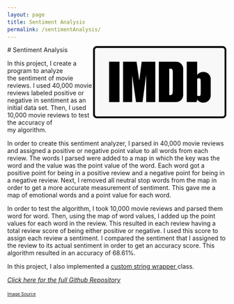 ```yaml
---
layout: page
title: Sentiment Analysis
permalink: /sentimentAnalysis/
---
```

<img align="right" src="/assets/IMDB.jpeg">
# Sentiment Analysis 

In this project, I create a program to analyze <br> the sentiment of movie reviews. I used 40,000 movie reviews labeled positive or negative in sentiment as an initial data set. Then, I used 10,000 movie reviews to test the accuracy of <br>my algorithm.

In order to create this sentiment analyzer, I parsed in 40,000 movie reviews and assigned a positive or negative point value to all words from each review. The words I parsed were added to a map in which the key was the word and the value was the point value of the word. Each word got a positive point for being in a positive review and a negative point for being in a negative  review. Next, I removed all neutral stop words from the map in order to get a more accurate measurement of sentiment. This gave me a map of emotional words and a point value for each word.

In order to test the algorithm, I took 10,000 movie reviews and parsed them word for word. Then, using the map of word values, I added up the point values for each word in the review. This resulted in each review having a total review score of being either positive or negative. I used this score to assign each review a sentiment. I compared the sentiment that I assigned to the review to its actual sentiment in order to get an accuracy score. This algorithm resulted in an accuracy of 68.61%.

In this project, I also implemented a <a href="https://github.com/leongkkevin/sentimentAnalyzer/blob/master/DSString.h">custom string wrapper </a>class.

<a href="https://github.com/leongkkevin/sentimentAnalyzer">*Click here for the full Github Repository*</a>

<font size="1"><a href="https://www.imdb.com/pressroom/brand-guidelines/">Image Source</a></font>